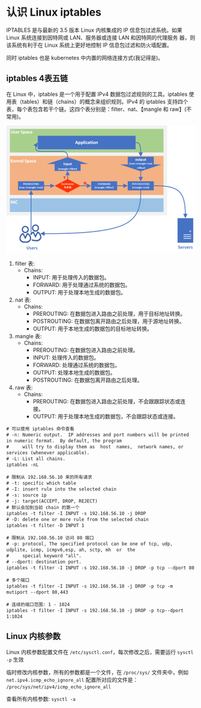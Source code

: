 # 认识 Linux iptables

IPTABLES 是与最新的 3.5 版本 Linux 内核集成的 IP 信息包过滤系统。如果 Linux 系统连接到因特网或 LAN、服务器或连接 LAN 和因特网的代理服务
器，则该系统有利于在 Linux 系统上更好地控制 IP 信息包过滤和防火墙配置。

同时 iptables 也是 kubernetes 中内置的网络连接方式(我记得是)。

## iptables 4表五链

在 Linux 中，iptables 是一个用于配置 IPv4 数据包过滤规则的工具。iptables 使用表（tables）和链（chains）的概念来组织规则。IPv4 的 
iptables 支持四个表，每个表包含若干个链。这四个表分别是：filter、nat、【mangle 和 raw】(不常用)。

![network-flow.png](./asserts/network-flow.png)

1. filter 表:
   - Chains:
     - INPUT: 用于处理传入的数据包。
     - FORWARD: 用于处理通过系统的数据包。
     - OUTPUT: 用于处理本地生成的数据包。
2. nat 表:
   - Chains:
     - PREROUTING: 在数据包进入路由之前处理，用于目标地址转换。
     - POSTROUTING: 在数据包离开路由之后处理，用于源地址转换。
     - OUTPUT: 用于本地生成的数据包的目标地址转换。
3. mangle 表:
   - Chains:
     - PREROUTING: 在数据包进入路由之前处理。
     - INPUT: 处理传入的数据包。
     - FORWARD: 处理通过系统的数据包。
     - OUTPUT: 处理本地生成的数据包。
     - POSTROUTING: 在数据包离开路由之后处理。
4. raw 表:
   - Chains:
     - PREROUTING: 在数据包进入路由之前处理，不会跟跟踪状态或连接。
     - OUTPUT: 用于处理本地生成的数据包，不会跟踪状态或连接。

```shell
# 可以使用 iptables 命令查看
# -n: Numeric output.  IP addresses and port numbers will be printed in numeric format.  By default, the program 
#     will try to display them as  host  names,  network names, or services (whenever applicable).
# -L: List all chains.
iptables -nL

# 限制从 192.168.56.10 来的所有请求
# -t: specific which table
# -I: insert rule into the selected chain
# -s: source ip
# -j: target(ACCEPT, DROP, REJECT)
# 默认会加到当前 chain 的第一个
iptables -t filter -I INPUT -s 192.168.56.10 -j DROP
# -D: delete one or more rule from the selected chain
iptables -t filter -D INPUT 1

# 限制从 192.168.56.10 访问 80 端口
# -p: protocol, The specified protocol can be one of tcp, udp, udplite, icmp, icmpv6,esp, ah, sctp, mh  or  the
#     special keyword "all".
# --dport: destination port.
iptables -t filter -I INPUT -s 192.168.56.10 -j DROP -p tcp --dport 80

# 多个端口
iptables -t filter -I INPUT -s 192.168.56.10 -j DROP -p tcp -m mutiport --dport 80,443

# 连续的端口范围: 1 - 1024
iptables -t filter -I INPUT -s 192.168.56.10 -j DROP -p tcp--dport 1:1024
```

## Linux 内核参数

Linux 内核参数配置文件在 `/etc/sysctl.conf`，每次修改之后，需要运行 `sysctl -p` 生效

临时修改内核参数，所有的参数都是一个文件，在 `/proc/sys/` 文件夹中，例如 `net.ipv4.icmp_echo_ignore_all` 配置所对应的文件是：
`/proc/sys/net/ipv4/icmp_echo_ignore_all`

查看所有内核参数: `sysctl -a`
